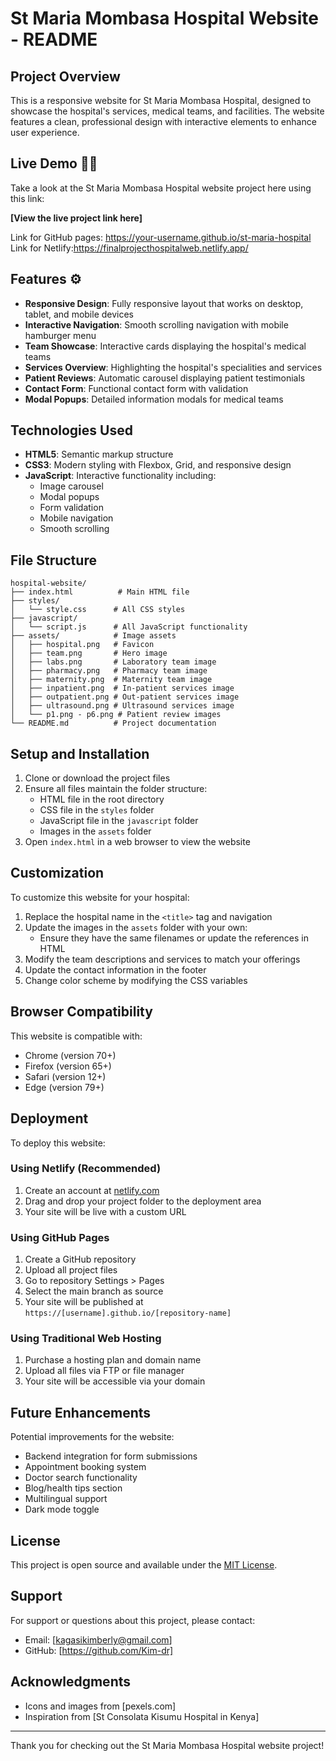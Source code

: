 # St Maria Mombasa Hospital Website - README

## Project Overview

This is a responsive website for St Maria Mombasa Hospital, designed to showcase the hospital's services, medical teams, and facilities. The website features a clean, professional design with interactive elements to enhance user experience.


## Live Demo 🚀🚀

Take a look at the St Maria Mombasa Hospital website project here using this link:

**[View the live project link here]**

Link for GitHub pages: https://your-username.github.io/st-maria-hospital
Link for Netlify:https://finalprojecthospitalweb.netlify.app/

## Features ⚙️

- **Responsive Design**: Fully responsive layout that works on desktop, tablet, and mobile devices
- **Interactive Navigation**: Smooth scrolling navigation with mobile hamburger menu
- **Team Showcase**: Interactive cards displaying the hospital's medical teams
- **Services Overview**: Highlighting the hospital's specialities and services
- **Patient Reviews**: Automatic carousel displaying patient testimonials
- **Contact Form**: Functional contact form with validation
- **Modal Popups**: Detailed information modals for medical teams

## Technologies Used

- **HTML5**: Semantic markup structure
- **CSS3**: Modern styling with Flexbox, Grid, and responsive design
- **JavaScript**: Interactive functionality including:
  - Image carousel
  - Modal popups
  - Form validation
  - Mobile navigation
  - Smooth scrolling

## File Structure

```
hospital-website/
├── index.html          # Main HTML file
├── styles/
│   └── style.css      # All CSS styles
├── javascript/
│   └── script.js      # All JavaScript functionality
├── assets/            # Image assets
│   ├── hospital.png   # Favicon
│   ├── team.png       # Hero image
│   ├── labs.png       # Laboratory team image
│   ├── pharmacy.png   # Pharmacy team image
│   ├── maternity.png  # Maternity team image
│   ├── inpatient.png  # In-patient services image
│   ├── outpatient.png # Out-patient services image
│   ├── ultrasound.png # Ultrasound services image
│   └── p1.png - p6.png # Patient review images
└── README.md          # Project documentation
```

## Setup and Installation

1. Clone or download the project files
2. Ensure all files maintain the folder structure:
   - HTML file in the root directory
   - CSS file in the `styles` folder
   - JavaScript file in the `javascript` folder
   - Images in the `assets` folder
3. Open `index.html` in a web browser to view the website

## Customization

To customize this website for your hospital:

1. Replace the hospital name in the `<title>` tag and navigation
2. Update the images in the `assets` folder with your own:
   - Ensure they have the same filenames or update the references in HTML
3. Modify the team descriptions and services to match your offerings
4. Update the contact information in the footer
5. Change color scheme by modifying the CSS variables

## Browser Compatibility

This website is compatible with:
- Chrome (version 70+)
- Firefox (version 65+)
- Safari (version 12+)
- Edge (version 79+)

## Deployment

To deploy this website:

### Using Netlify (Recommended)

1. Create an account at [netlify.com](https://www.netlify.com/)
2. Drag and drop your project folder to the deployment area
3. Your site will be live with a custom URL

### Using GitHub Pages

1. Create a GitHub repository
2. Upload all project files
3. Go to repository Settings > Pages
4. Select the main branch as source
5. Your site will be published at `https://[username].github.io/[repository-name]`

### Using Traditional Web Hosting

1. Purchase a hosting plan and domain name
2. Upload all files via FTP or file manager
3. Your site will be accessible via your domain



## Future Enhancements

Potential improvements for the website:

- Backend integration for form submissions
- Appointment booking system
- Doctor search functionality
- Blog/health tips section
- Multilingual support
- Dark mode toggle

## License

This project is open source and available under the [MIT License](https://opensource.org/licenses/MIT).

## Support

For support or questions about this project, please contact:
- Email: [kagasikimberly@gmail.com]
- GitHub: [https://github.com/Kim-dr]

## Acknowledgments

- Icons and images from [pexels.com]
- Inspiration from [St Consolata Kisumu Hospital in Kenya]

---


Thank you for checking out the St Maria Mombasa Hospital website project!
